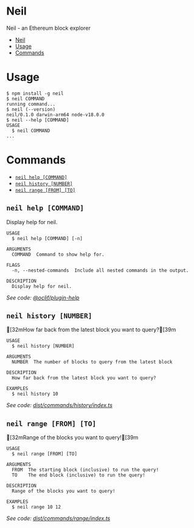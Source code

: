 # Neil

Neil - an Ethereum block explorer

<!-- toc -->
* [Neil](#neil)
* [Usage](#usage)
* [Commands](#commands)
<!-- tocstop -->

# Usage

<!-- usage -->
```sh-session
$ npm install -g neil
$ neil COMMAND
running command...
$ neil (--version)
neil/0.1.0 darwin-arm64 node-v18.0.0
$ neil --help [COMMAND]
USAGE
  $ neil COMMAND
...
```
<!-- usagestop -->

# Commands

<!-- commands -->
* [`neil help [COMMAND]`](#neil-help-command)
* [`neil history [NUMBER]`](#neil-history-number)
* [`neil range [FROM] [TO]`](#neil-range-from-to)

## `neil help [COMMAND]`

Display help for neil.

```
USAGE
  $ neil help [COMMAND] [-n]

ARGUMENTS
  COMMAND  Command to show help for.

FLAGS
  -n, --nested-commands  Include all nested commands in the output.

DESCRIPTION
  Display help for neil.
```

_See code: [@oclif/plugin-help](https://github.com/oclif/plugin-help/blob/v5.1.12/src/commands/help.ts)_

## `neil history [NUMBER]`

[32mHow far back from the latest block you want to query?[39m

```
USAGE
  $ neil history [NUMBER]

ARGUMENTS
  NUMBER  The number of blocks to query from the latest block

DESCRIPTION
  How far back from the latest block you want to query?

EXAMPLES
  $ neil history 10
```

_See code: [dist/commands/history/index.ts](https://github.com/ant4g0nist/neil/blob/v0.1.0/dist/commands/history/index.ts)_

## `neil range [FROM] [TO]`

[32mRange of the blocks you want to query![39m

```
USAGE
  $ neil range [FROM] [TO]

ARGUMENTS
  FROM  The starting block (inclusive) to run the query!
  TO    The end block (inclusive) to run the query!

DESCRIPTION
  Range of the blocks you want to query!

EXAMPLES
  $ neil range 10 12
```

_See code: [dist/commands/range/index.ts](https://github.com/ant4g0nist/neil/blob/v0.1.0/dist/commands/range/index.ts)_
<!-- commandsstop -->
